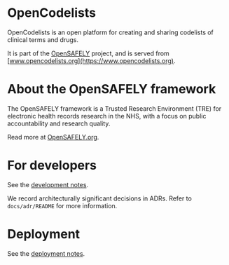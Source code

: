 # OpenCodelists

OpenCodelists is an open platform for creating and sharing codelists of clinical terms and drugs.

It is part of the [OpenSAFELY](https://opensafely.org) project, and is served from [www.opencodelists.org](https://www.opencodelists.org).

# About the OpenSAFELY framework

The OpenSAFELY framework is a Trusted Research Environment (TRE) for electronic
health records research in the NHS, with a focus on public accountability and
research quality.

Read more at [OpenSAFELY.org](https://opensafely.org).

# For developers

See the [development notes](DEVELOPERS.md).

We record architecturally significant decisions in ADRs. Refer to
`docs/adr/README` for more information.

# Deployment

See the [deployment notes](DEPLOY.md).
